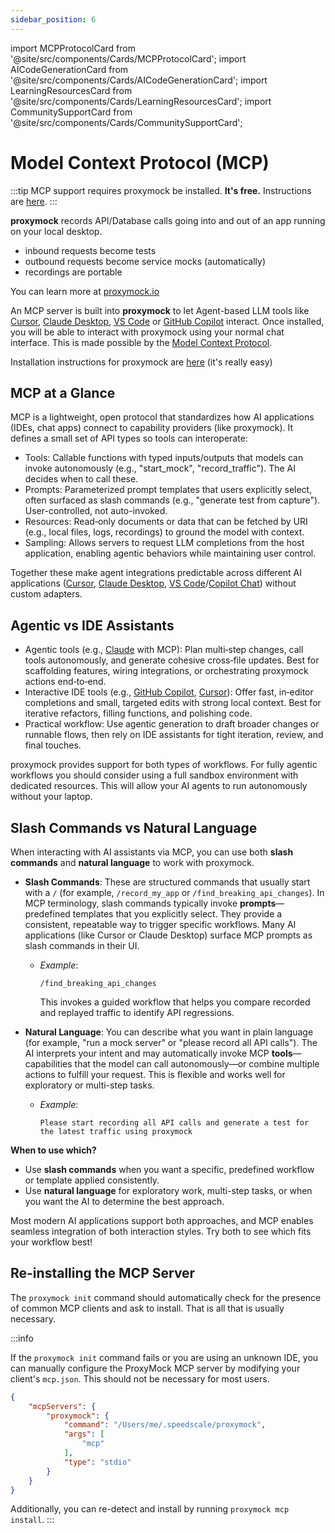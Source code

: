 ```yaml
---
sidebar_position: 6
---
```


import MCPProtocolCard from '@site/src/components/Cards/MCPProtocolCard';
import AICodeGenerationCard from '@site/src/components/Cards/AICodeGenerationCard';
import LearningResourcesCard from '@site/src/components/Cards/LearningResourcesCard';
import CommunitySupportCard from '@site/src/components/Cards/CommunitySupportCard';

# Model Context Protocol (MCP)

:::tip
MCP support requires proxymock be installed. **It's free.** Instructions are [here](https://docs.speedscale.com/proxymock/getting-started/installation/).
:::

**proxymock** records API/Database calls going into and out of an app running on your local desktop.

* inbound requests become tests
* outbound requests become service mocks (automatically)
* recordings are portable

You can learn more at [proxymock.io](https://proxymock.io)

An MCP server is built into **proxymock** to let Agent-based LLM tools like [Cursor](https://cursor.com), 
[Claude Desktop](https://claude.ai/download), [VS Code](https://code.visualstudio.com) or [GitHub Copilot](https://docs.github.com/en/copilot/customizing-copilot/extending-copilot-chat-with-mcp) interact.
Once installed, you will be able to interact with proxymock using your normal chat interface. 
This is made possible by the [Model Context Protocol](https://modelcontextprotocol.io).

Installation instructions for proxymock are [here](https://docs.speedscale.com/proxymock/getting-started/installation/) (it's really easy)

## MCP at a Glance

MCP is a lightweight, open protocol that standardizes how AI applications (IDEs, chat apps) connect to capability providers (like proxymock). It defines a small set of API types so tools can interoperate:

- Tools: Callable functions with typed inputs/outputs that models can invoke autonomously (e.g., "start_mock", "record_traffic"). The AI decides when to call these.
- Prompts: Parameterized prompt templates that users explicitly select, often surfaced as slash commands (e.g., "generate test from capture"). User-controlled, not auto-invoked.
- Resources: Read‑only documents or data that can be fetched by URI (e.g., local files, logs, recordings) to ground the model with context.
- Sampling: Allows servers to request LLM completions from the host application, enabling agentic behaviors while maintaining user control.

Together these make agent integrations predictable across different AI applications ([Cursor](https://cursor.com), [Claude Desktop](https://claude.ai/download), [VS Code](https://code.visualstudio.com)/[Copilot Chat](https://docs.github.com/en/copilot/customizing-copilot/extending-copilot-chat-with-mcp)) without custom adapters.

## Agentic vs IDE Assistants

- Agentic tools (e.g., [Claude](https://claude.ai) with MCP): Plan multi‑step changes, call tools autonomously, and generate cohesive cross‑file updates. Best for scaffolding features, wiring integrations, or orchestrating proxymock actions end‑to‑end.
- Interactive IDE tools (e.g., [GitHub Copilot](https://github.com/features/copilot), [Cursor](https://cursor.com)): Offer fast, in‑editor completions and small, targeted edits with strong local context. Best for iterative refactors, filling functions, and polishing code.
- Practical workflow: Use agentic generation to draft broader changes or runnable flows, then rely on IDE assistants for tight iteration, review, and final touches.

proxymock provides support for both types of workflows. For fully agentic workflows you should consider using a full sandbox environment with dedicated resources. This will allow your AI agents to run autonomously without your laptop. 

## Slash Commands vs Natural Language

When interacting with AI assistants via MCP, you can use both **slash commands** and **natural language** to work with proxymock.

- **Slash Commands**: These are structured commands that usually start with a `/` (for example, `/record_my_app` or `/find_breaking_api_changes`). In MCP terminology, slash commands typically invoke **prompts**—predefined templates that you explicitly select. They provide a consistent, repeatable way to trigger specific workflows. Many AI applications (like Cursor or Claude Desktop) surface MCP prompts as slash commands in their UI.

  - *Example*:
    ```
    /find_breaking_api_changes
    ```
    This invokes a guided workflow that helps you compare recorded and replayed traffic to identify API regressions.

- **Natural Language**: You can describe what you want in plain language (for example, "run a mock server" or "please record all API calls"). The AI interprets your intent and may automatically invoke MCP **tools**—capabilities that the model can call autonomously—or combine multiple actions to fulfill your request. This is flexible and works well for exploratory or multi-step tasks.

  - *Example*:
    ```
    Please start recording all API calls and generate a test for the latest traffic using proxymock
    ```

**When to use which?**

- Use **slash commands** when you want a specific, predefined workflow or template applied consistently.
- Use **natural language** for exploratory work, multi-step tasks, or when you want the AI to determine the best approach.

Most modern AI applications support both approaches, and MCP enables seamless integration of both interaction styles. Try both to see which fits your workflow best!

<div style={{ display: 'grid', gridTemplateColumns: 'repeat(auto-fit, minmax(300px, 1fr))', gap: '1rem', marginTop: '2rem' }}>
  <MCPProtocolCard />
  <AICodeGenerationCard />
  <LearningResourcesCard />
  <CommunitySupportCard />
</div>

## Re-installing the MCP Server

The `proxymock init` command should automatically check for the presence of common MCP clients and ask to install. That is all that is usually necessary.

:::info

If the `proxymock init` command fails or you are using an unknown IDE, you can manually configure the ProxyMock MCP server by modifying your client's `mcp.json`. This should not be necessary for most users.

```json
{
    "mcpServers": {
        "proxymock": {
            "command": "/Users/me/.speedscale/proxymock",
            "args": [
                "mcp"
            ],
            "type": "stdio"
        }
    }
}
```

Additionally, you can re-detect and install by running `proxymock mcp install`.
:::
